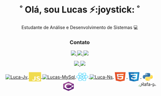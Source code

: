 

<div align="center">
    <h1>  ˚ Olá, sou Lucas ⚡:joystick: ˚   </h1>
  <p> Estudante de Análise e Desenvolvimento de Sistemas 💻</p>

 
</div>


<div align="center">

 <h3>Contato</h3>
 
<a href="mailto:lucasalmeidaex@gmail.com"> <img height="30em" src="https://img.shields.io/badge/Gmail-D14836?style=for-the-badge&logo=gmail&logoColor=white"/> <a  href="https://www.linkedin.com/in/lucas-almeida8/"> <img height="30em" src="https://img.shields.io/badge/LinkedIn-0077B5?style=for-the-badge&logo=linkedin&logoColor=white"/> <a  href="https://www.instagram.com/rayy_novaes/"> <img height="30em" src="https://img.shields.io/badge/Instagram-E4405F?style=for-the-badge&logo=instagram&logoColor=white"/>
 


 <div align="center">
  <a href="https://github.com/LucasAlmeida8">
  <img height="180em" src="https://github-readme-stats.vercel.app/api?username=lucasalmeida8&show_icons=true&theme=dark&include_all_commits=true&count_private=true"/>
  <img height="180em" src="https://github-readme-stats.vercel.app/api/top-langs/?username=lucasalmeida8&layout=compact&langs_count=7&theme=dark"/>
</div>
  
   <div style="display: inline_block"><br>
  <img align="center" alt="Luca-Jv" height="60" width="40" src="https://cdn.jsdelivr.net/gh/devicons/devicon/icons/java/java-original-wordmark.svg">
  <img align="center" alt="Luca-Js" height="30" width="40" src="https://raw.githubusercontent.com/devicons/devicon/master/icons/javascript/javascript-plain.svg">    
  <img align="center" alt="Lucas-MySql" height="60" width="40" src="https://cdn.jsdelivr.net/gh/devicons/devicon/icons/mysql/mysql-original-wordmark.svg"> 
  <img align="center" alt="Luca-React" height="30" width="40" src="https://raw.githubusercontent.com/devicons/devicon/master/icons/react/react-original.svg">     
  <img align="center" alt="Luca-Ns" height="30" width="40" src="https://cdn.jsdelivr.net/gh/devicons/devicon/icons/nodejs/nodejs-original.svg">     
  <img align="center" alt="Luca-HTML" height="30" width="40" src="https://raw.githubusercontent.com/devicons/devicon/master/icons/html5/html5-original.svg">
  <img align="center" alt="Luca-CSS" height="30" width="40" src="https://raw.githubusercontent.com/devicons/devicon/master/icons/css3/css3-original.svg">
  <img align="center" alt="Luca-Python" height="30" width="40" src="https://raw.githubusercontent.com/devicons/devicon/master/icons/python/python-original.svg">
  <img align="center" alt="Luca-Csharp" height="30" width="40" src="https://raw.githubusercontent.com/devicons/devicon/master/icons/csharp/csharp-original.svg">
  <img align="right" alt="Rafa-pic" height="150" style="border-radius:50px;" src="https://media.discordapp.net/attachments/639956127056134178/890373478988013628/Publicacoes_Instagram_1_1.png?width=676&height=676">
</div>
     
  ##

  
  
 


<!--
**LucasAlmeida8/LucasAlmeida8** is a ✨ _special_ ✨ repository because its `README.md` (this file) appears on your GitHub profile.

Here are some ideas to get you started:

- 🔭 I’m currently working on ...
- 🌱 I’m currently learning ...
- 👯 I’m looking to collaborate on ...
- 🤔 I’m looking for help with ...
- 💬 Ask me about ...
- 📫 How to reach me: ...
- 😄 Pronouns: ...
- ⚡ Fun fact: ...
-->
